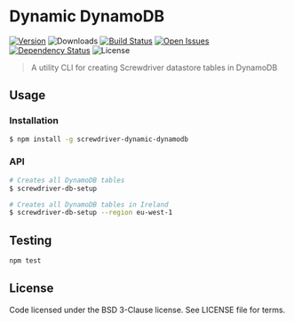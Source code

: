 # Dynamic DynamoDB
[![Version][npm-image]][npm-url] ![Downloads][downloads-image] [![Build Status][wercker-image]][wercker-url] [![Open Issues][issues-image]][issues-url] [![Dependency Status][daviddm-image]][daviddm-url] ![License][license-image]

> A utility CLI for creating Screwdriver datastore tables in DynamoDB

## Usage

### Installation

```bash
$ npm install -g screwdriver-dynamic-dynamodb
```

### API

```bash
# Creates all DynamoDB tables
$ screwdriver-db-setup

# Creates all DynamoDB tables in Ireland
$ screwdriver-db-setup --region eu-west-1
```

## Testing

```bash
npm test
```

## License

Code licensed under the BSD 3-Clause license. See LICENSE file for terms.

[npm-image]: https://img.shields.io/npm/v/screwdriver-dynamic-dynamodb.svg
[npm-url]: https://npmjs.org/package/screwdriver-dynamic-dynamodb
[downloads-image]: https://img.shields.io/npm/dt/screwdriver-dynamic-dynamodb.svg
[license-image]: https://img.shields.io/npm/l/screwdriver-dynamic-dynamodb.svg
[issues-image]: https://img.shields.io/github/issues/screwdriver-cd/dynamic-dynamodb.svg
[issues-url]: https://github.com/screwdriver-cd/dynamic-dynamodb/issues
[wercker-image]: https://app.wercker.com/status/9a2336c01efa4efd51035bc54b22eee6
[wercker-url]: https://app.wercker.com/project/bykey/9a2336c01efa4efd51035bc54b22eee6
[daviddm-image]: https://david-dm.org/screwdriver-cd/dynamic-dynamodb.svg?theme=shields.io
[daviddm-url]: https://david-dm.org/screwdriver-cd/dynamic-dynamodb
